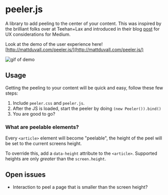 peeler.js
=========

A library to add peeling to the center of your content. This was inspired by the brilliant folks over at Teehan+Lax and introduced in their blog [post](http://www.teehanlax.com/story/medium/) for UX considerations for Medium.

Look at the demo of the user experience here! [http://mattduvall.com/peeler.js/](http://mattduvall.com/peeler.js/)

![gif of demo](http://cl.ly/image/1Q0T3U2h3z37/out.gif)

## Usage

Getting the peeling to your content will be quick and easy, follow these few steps:

1. Include `peeler.css` and `peeler.js`.
2. After the JS is loaded, start the peeler by doing `(new Peeler()).bind()`
3. You are good to go?

### What are peelable elements?

Every `<article>` element will become "peelable", the height of the peel will be set to the current screens height.

To override this, add a `data-height` attribute to the `<article>`. Supported heights are only *greater* than the `screen.height`.

## Open issues

- Interaction to peel a page that is smaller than the screen height?
